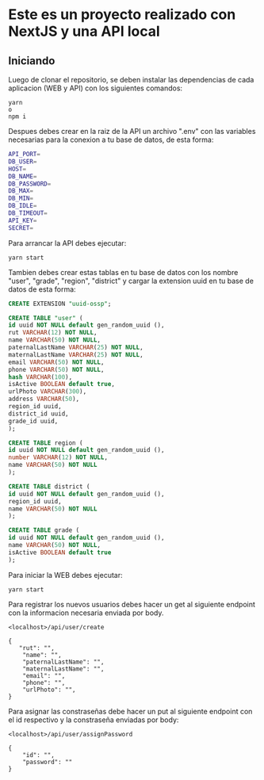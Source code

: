 # Este es un proyecto realizado con NextJS y una API local

## Iniciando

Luego de clonar el repositorio, se deben instalar las dependencias de cada aplicacion (WEB y API) con los siguientes comandos:

```
yarn
o
npm i
```

Despues debes crear en la raiz de la API un archivo ".env" con las variables necesarias para la conexion a tu base de datos, de esta forma:

```sh
API_PORT=
DB_USER=
HOST=
DB_NAME=
DB_PASSWORD=
DB_MAX=
DB_MIN=
DB_IDLE=
DB_TIMEOUT=
API_KEY=
SECRET=
```

Para arrancar la API debes ejecutar:

```
yarn start
```

Tambien debes crear estas tablas en tu base de datos con los nombre "user", "grade", "region", "district" y cargar la extension uuid en tu base de datos de esta forma:

```sql
CREATE EXTENSION "uuid-ossp";

CREATE TABLE "user" (
id uuid NOT NULL default gen_random_uuid (),
rut VARCHAR(12) NOT NULL,
name VARCHAR(50) NOT NULL,
paternalLastName VARCHAR(25) NOT NULL,
maternalLastName VARCHAR(25) NOT NULL,
email VARCHAR(50) NOT NULL,
phone VARCHAR(50) NOT NULL,
hash VARCHAR(100),
isActive BOOLEAN default true,
urlPhoto VARCHAR(300),
address VARCHAR(50),
region_id uuid,
district_id uuid,
grade_id uuid,
);

CREATE TABLE region (
id uuid NOT NULL default gen_random_uuid (),
number VARCHAR(12) NOT NULL,
name VARCHAR(50) NOT NULL
);

CREATE TABLE district (
id uuid NOT NULL default gen_random_uuid (),
region_id uuid,
name VARCHAR(50) NOT NULL
);

CREATE TABLE grade (
id uuid NOT NULL default gen_random_uuid (),
name VARCHAR(50) NOT NULL,
isActive BOOLEAN default true
);
```

Para iniciar la WEB debes ejecutar:

```
yarn start
```

Para registrar los nuevos usuarios debes hacer un get al siguiente endpoint con la informacion necesaria enviada por body.

```
<localhost>/api/user/create

{
   "rut": "",
    "name": "",
    "paternalLastName": "",
    "maternalLastName": "",
    "email": "",
    "phone": "",
    "urlPhoto": "",
}
```

Para asignar las constraseñas debe hacer un put al siguiente endpoint con el id respectivo y la constraseña enviadas por body:

```
<localhost>/api/user/assignPassword

{
    "id": "",
    "password": ""
}
```
